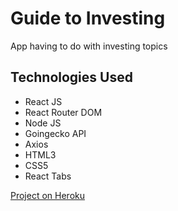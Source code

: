 # Guide to Investing

App having to do with investing topics

## Technologies Used

* React JS
* React Router DOM
* Node JS
* Goingecko API
* Axios
* HTML3
* CSS5
* React Tabs
  
[Project on Heroku](https://guide-to-investing.herokuapp.com/)